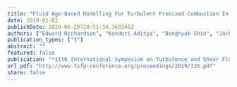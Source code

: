 ```yaml
---
title: "Fluid Age-Based Modelling For Turbulent Premixed Combustion In Free-Shear Flows"
date: 2019-01-01
publishDate: 2020-06-20T20:51:34.369345Z
authors: ["Edward Richardson", "Konduri Aditya", "Donghyuk Shin", "Jackie Chen"]
publication_types: ["1"]
abstract: ""
featured: false
publication: "*11th International Symposium on Turbulence and Shear Flow Phenomena (TSFP11)*"
url_pdf: "http://www.tsfp-conference.org/proceedings/2019/335.pdf"
share: false
---
```


